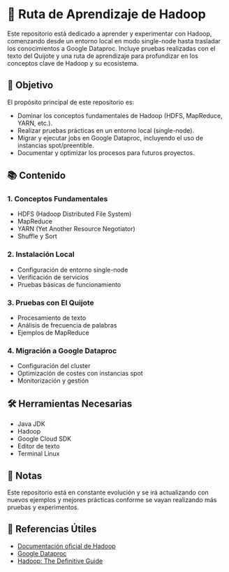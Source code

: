 # 🐘 Ruta de Aprendizaje de Hadoop

Este repositorio está dedicado a aprender y experimentar con Hadoop, comenzando desde un entorno local en modo single-node hasta trasladar los conocimientos a Google Dataproc. Incluye pruebas realizadas con el texto del Quijote y una ruta de aprendizaje para profundizar en los conceptos clave de Hadoop y su ecosistema.

## 🎯 Objetivo

El propósito principal de este repositorio es:
- Dominar los conceptos fundamentales de Hadoop (HDFS, MapReduce, YARN, etc.).
- Realizar pruebas prácticas en un entorno local (single-node).
- Migrar y ejecutar jobs en Google Dataproc, incluyendo el uso de instancias spot/preentible.
- Documentar y optimizar los procesos para futuros proyectos.

## 📚 Contenido

### 1. Conceptos Fundamentales
- HDFS (Hadoop Distributed File System)
- MapReduce
- YARN (Yet Another Resource Negotiator)
- Shuffle y Sort

### 2. Instalación Local
- Configuración de entorno single-node
- Verificación de servicios
- Pruebas básicas de funcionamiento

### 3. Pruebas con El Quijote
- Procesamiento de texto
- Análisis de frecuencia de palabras
- Ejemplos de MapReduce

### 4. Migración a Google Dataproc
- Configuración del cluster
- Optimización de costes con instancias spot
- Monitorización y gestión

## 🛠️ Herramientas Necesarias
- Java JDK
- Hadoop
- Google Cloud SDK
- Editor de texto
- Terminal Linux

## 📝 Notas
Este repositorio está en constante evolución y se irá actualizando con nuevos ejemplos y mejores prácticas conforme se vayan realizando más pruebas y experimentos.

## 🔗 Referencias Útiles
- [Documentación oficial de Hadoop](https://hadoop.apache.org/docs/current/)
- [Google Dataproc](https://cloud.google.com/dataproc)
- [Hadoop: The Definitive Guide](https://www.oreilly.com/library/view/hadoop-the-definitive/9781491901687/)